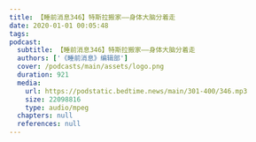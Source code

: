```yaml
---
title: 【睡前消息346】特斯拉搬家——身体大脑分着走
date: 2020-01-01 00:05:48
tags:
podcast:
  subtitle: 【睡前消息346】特斯拉搬家——身体大脑分着走
  authors: ['《睡前消息》编辑部']
  cover: /podcasts/main/assets/logo.png
  duration: 921
  media:
    url: https://podstatic.bedtime.news/main/301-400/346.mp3
    size: 22098816
    type: audio/mpeg
  chapters: null
  references: null
---
```

